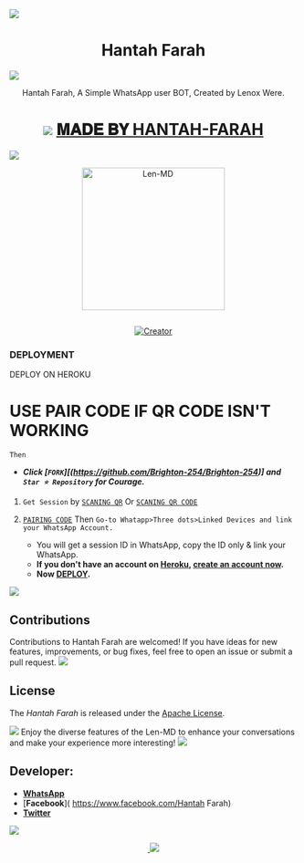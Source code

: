 <a><img src='https://i.imgur.com/LyHic3i.gif'/></a>
 <h1 align="center">Hantah Farah </h1>
 <a><img src='https://i.imgur.com/LyHic3i.gif'/></a>
<p align="center"> Hantah Farah, A Simple WhatsApp user BOT, Created by Lenox Were.
</p>
<h1 align="center">
<a><img src='https://i.imgur.com/LyHic3i.gif'/></a> 
<u> 𝐌𝐀𝐃𝐄 𝐁𝐘 HANTAH-FARAH </u> </h1>
<a><img src='https://i.imgur.com/LyHic3i.gif'/></a>
<p align="center">
  <a href="https://github.com/lenodewere/Len-MD">
    <img alt="Len-MD" height="250x300" src="C:\Users\Admin\Downloads\_b409800d-7cd0-4af6-b2ec-39e824aebcbc.jpg">
  </a>
</p>

<p align="center">
  <a href="#"><img src="http://readme-typing-svg.herokuapp.com?color=d1fa02&center=true&vCenter=true&multiline=false&lines=LEN+MD+WHATSAPP+BOT" alt="">
</p>
   
<p align="center">
<a href="#"><img title="Creator" src="https://img.shields.io/badge/Creator-Lenox.Were-red.svg?style=for-the-badge&logo=github"></a>
</p>



### DEPLOYMENT ###

DEPLOY ON HEROKU 
   
 # USE PAIR CODE IF QR CODE ISN'T WORKING

 `Then`
   - ***Click [`FORK`][(https://github.com/Brighton-254/Brighton-254)] and `Star ⭐ Repository` for Courage.***
   
   1.  `Get Session` by [`SCANING QR`](https://lennie-W-qr.onrender.com)
     Or
[`SCANING QR CODE`](https://lennieqrb-a0a1bd0f905e.herokuapp.com/)
 

2. [`PAIRING CODE`](https://lenniepairer2-4641154cfcaa.herokuapp.com/pair) Then `Go-to Whatapp>Three dots>Linked Devices and link your WhatsApp Account.`
   - You will get a session ID in WhatsApp, copy the ID only & link your WhatsApp.
   - **If you don't have an account on [Heroku](https://signup.heroku.com/), [create an account now](https://signup.heroku.com/).**
   - **Now [DEPLOY](https://dashboard.heroku.com/new?template=https://github.com/l/Len-MD).**

<a><img src='https://i.imgur.com/LyHic3i.gif'/></a>
## Contributions

Contributions to Hantah Farah are welcomed! If you have ideas for new features, improvements, or bug fixes, feel free to open an issue or submit a pull request.
<a><img src='https://i.imgur.com/LyHic3i.gif'/></a>
## License

The *Hantah Farah* is released under the [Apache License](                        http://www.apache.org/licenses/).

<a><img src='https://i.imgur.com/LyHic3i.gif'/></a>
Enjoy the diverse features of the Len-MD to enhance your conversations and make your experience more interesting!
<a><img src='https://i.imgur.com/LyHic3i.gif'/></a>
## Developer:

- [**WhatsApp**](https://wa.me/254104881217)
- [**Facebook**](
https://www.facebook.com/Hantah Farah) 
- [**Twitter**](https://x.com/Hantahfarah) 

<a><img src='https://i.imgur.com/LyHic3i.gif'/></a>
<p align="center">
  <a href="#"><img src="http://readme-typing-svg.herokuapp.com?color=d1fa02&center=true&vCenter=true&multiline=false&lines=THANK+YOU✨!" alt="">
   <a><img src='https://i.imgur.com/LyHic3i.gif'/></a>
</p>
